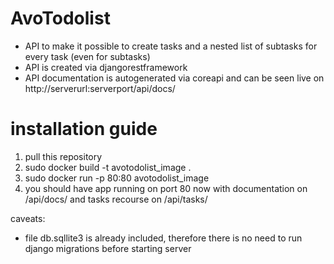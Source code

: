 # AvoTodolist
- API to make it possible to create tasks and a nested list of subtasks for every task (even for subtasks) 
- API is created via djangorestframework
- API documentation is autogenerated via coreapi and can be seen live on http://serverurl:serverport/api/docs/

# installation guide
1) pull this repository
2) sudo docker build -t avotodolist_image .
3) sudo docker run -p 80:80 avotodolist_image
4) you should have app running on port 80 now with documentation on /api/docs/ and tasks recourse on /api/tasks/

caveats:
- file db.sqllite3 is already included, therefore there is no need to run django migrations before starting server

